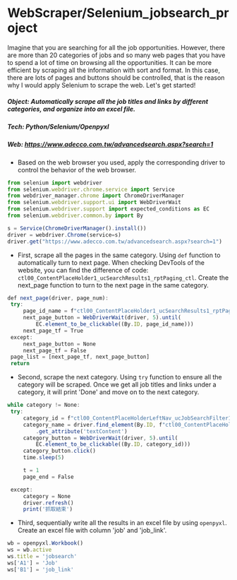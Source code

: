 # WebScraper/Selenium_jobsearch_project

Imagine that you are searching for all the job opportunities. However, there are more than 20 categories of jobs and so many web pages that you have to spend a lot of time on browsing all the opportunities. It can be more efficient by scraping all the information with sort and format. In this case, there are lots of pages and buttons should be controlled, that is the reason why I would apply Selenium to scrape the web. Let's get started!

##### Object: Automatically scrape all the job titles and links by different categories, and organize into an excel file.
##### Tech: Python/Selenium/Openpyxl
##### Web: https://www.adecco.com.tw/advancedsearch.aspx?search=1

   * Based on the web browser you used, apply the corresponding driver to control the behavior of the web browser. 
   ```js
   from selenium import webdriver
   from selenium.webdriver.chrome.service import Service
   from webdriver_manager.chrome import ChromeDriverManager
   from selenium.webdriver.support.ui import WebDriverWait
   from selenium.webdriver.support import expected_conditions as EC
   from selenium.webdriver.common.by import By
   
   s = Service(ChromeDriverManager().install())
   driver = webdriver.Chrome(service=s)
   driver.get("https://www.adecco.com.tw/advancedsearch.aspx?search=1")
   ```
   
   * First, scrape all the pages in the same category. Using ```def``` function to automatically turn to next page. When checking DevTools of the website, you can find the difference of code: ```ctl00_ContentPlaceHolder1_ucSearchResults1_rptPaging_ctl```. Create the next_page function to turn to the next page in the same category.
   ```js
   def next_page(driver, page_num):
    try:
        page_id_name = f"ctl00_ContentPlaceHolder1_ucSearchResults1_rptPaging_ctl{next_id(page_num)}_lnkButtonPaging"
        next_page_button = WebDriverWait(driver, 5).until(
            EC.element_to_be_clickable((By.ID, page_id_name)))
        next_page_tf = True
    except:
        next_page_button = None
        next_page_tf = False
    page_list = [next_page_tf, next_page_button]
    return  
   ```
   
   * Second, scrape the next category. Using ```try``` function to ensure all the category will be scraped. Once we get all job titles and links under a category, it will print 'Done' and move on to the next category.
   ```js
   while category != None:
    try:
        category_id = f"ctl00_ContentPlaceHolderLeftNav_ucJobSearchFilter1_rptClassification_ctl{next_id(n)}_lbLink"
        category_name = driver.find_element(By.ID, f"ctl00_ContentPlaceHolderLeftNav_ucJobSearchFilter1_rptClassification_ctl{next_id(n)}_lbLink")\
            .get_attribute('textContent')
        category_button = WebDriverWait(driver, 5).until(
            EC.element_to_be_clickable((By.ID, category_id)))
        category_button.click()
        time.sleep(5)

        t = 1
        page_end = False

    except:
        category = None
        driver.refresh()
        print('抓取結束')
   ```
   * Third, sequentially write all the results in an excel file by using ```openpyxl```. Create an excel file with column 'job' and 'job_link'.
   ```js
   wb = openpyxl.Workbook()
   ws = wb.active 
   ws.title = 'jobsearch'
   ws['A1'] = 'Job'
   ws['B1'] = 'job_link'
   ```

